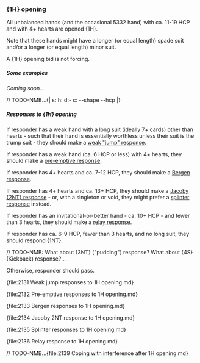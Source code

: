 ### <a name="1H_opening"> {1H} opening

All unbalanced hands (and the occasional 5332 hand) with ca. 11-19 HCP and with 4+ hearts are opened {1H}.

Note that these hands might have a longer (or equal length) spade suit and/or a longer (or equal length) minor suit.

A {1H} opening bid is not forcing.

##### Some examples

_Coming soon..._

// TODO-NMB...{| s: h: d:- c: --shape --hcp |}

##### Responses to {1H} opening

If responder has a weak hand with a long suit (ideally 7+ cards) other than hearts - such that their hand is essentially worthless unless their suit is the trump suit - they should make a [weak "jump" response](#Weak_jump_responses_to_1H_opening).

If responder has a weak hand (ca. 6 HCP or less) with 4+ hearts, they should make a [pre-emptive response](#Pre-emptive_responses_to_1H_opening).

If responder has 4+ hearts and ca. 7-12 HCP, they should make a [Bergen response](#Bergen_responses_to_1H_opening).

If responder has 4+ hearts and ca. 13+ HCP, they should make a [Jacoby {2NT} response](#Jacoby_2NT_response_to_1H_opening) - or, with a singleton or void, they might prefer a [splinter response](#Splinter_responses_to_1H_opening) instead.

If responder has an invitational-or-better hand - ca. 10+ HCP - and fewer than 3 hearts, they should make a [relay response](#Relay_response_to_1H_opening).

If responder has ca. 6-9 HCP, fewer than 3 hearts, and no long suit, they should respond {1NT}.

// TODO-NMB: What about {3NT} ("pudding") response? What about {4S} (Kickback) response?...

Otherwise, responder should pass.

{file:2131 Weak jump responses to 1H opening.md}

{file:2132 Pre-emptive responses to 1H opening.md}

{file:2133 Bergen responses to 1H opening.md}

{file:2134 Jacoby 2NT response to 1H opening.md}

{file:2135 Splinter responses to 1H opening.md}

{file:2136 Relay response to 1H opening.md}

// TODO-NMB...{file:2139 Coping with interference after 1H opening.md}
